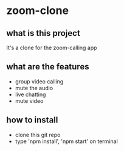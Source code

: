 # zoom-clone

## what is this project
It's a clone for the zoom-calling app

## what are the features
+ group video calling
+ mute the audio
+ live chatting
+ mute video

## how to install
+ clone this git repo
+ type 'npm install', 'npm start' on terminal
